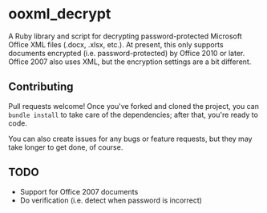 # ooxml_decrypt

A Ruby library and script for decrypting password-protected Microsoft Office XML files (.docx, .xlsx, etc.). At present,
this only supports documents encrypted (i.e. password-protected) by Office 2010 or later. Office 2007 also uses XML, but
the encryption settings are a bit different.


## Contributing

Pull requests welcome! Once you've forked and cloned the project, you can ```bundle install``` to take care of the
dependencies; after that, you're ready to code.

You can also create issues for any bugs or feature requests, but they may take longer to get done, of course.


## TODO

- Support for Office 2007 documents
- Do verification (i.e. detect when password is incorrect)

